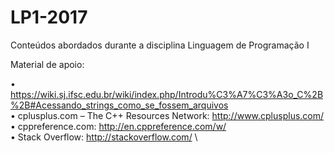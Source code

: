 # LP1-2017
Conteúdos abordados durante a disciplina Linguagem de Programação I

Material de apoio:

• https://wiki.sj.ifsc.edu.br/wiki/index.php/Introdu%C3%A7%C3%A3o_C%2B%2B#Acessando_strings_como_se_fossem_arquivos \
• cplusplus.com – The C++ Resources Network: http://www.cplusplus.com/ \
• cppreference.com: http://en.cppreference.com/w/ \
• Stack Overflow: http://stackoverflow.com/ \
